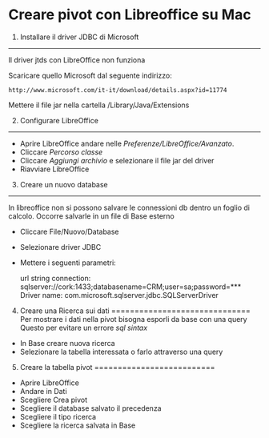 Creare pivot con Libreoffice su Mac
===================================

1. Installare il driver JDBC di Microsoft
-----------------------------------------
Il driver jtds con LibreOffice non funziona

Scaricare quello Microsoft dal seguente indirizzo: 

    http://www.microsoft.com/it-it/download/details.aspx?id=11774

Mettere il file jar nella cartella /Library/Java/Extensions

2. Configurare LibreOffice
---------------------------
* Aprire LibreOffice andare nelle *Preferenze/LibreOffice/Avanzato*.
* Cliccare *Percorso classe*
* Cliccare *Aggiungi archivio* e selezionare il file jar del driver
* Riavviare LibreOffice

3. Creare un nuovo database
---------------------------
In libreoffice non si possono salvare le connessioni db dentro un foglio di calcolo.
Occorre salvarle in un file di Base esterno

* Cliccare File/Nuovo/Database
* Selezionare driver JDBC
* Mettere i seguenti parametri:

    url string connection: sqlserver://cork:1433;databasename=CRM;user=sa;password=***
    Driver name: com.microsoft.sqlserver.jdbc.SQLServerDriver

4. Creare una Ricerca sui dati
==============================
Per mostrare i dati nella pivot bisogna esporli da base con una query
Questo per evitare un errore *sql sintax*
* In Base creare nuova ricerca
* Selezionare la tabella interessata o farlo attraverso una query

5. Creare la tabella pivot
==========================
* Aprire LibreOffice
* Andare in Dati
* Scegliere Crea pivot
* Scegliere il database salvato il precedenza
* Scegliere il tipo ricerca
* Scegliere la ricerca salvata in Base
